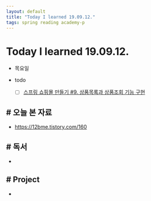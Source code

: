 ```yaml
---
layout: default
title: "Today I learned 19.09.12."
tags: spring reading academy-p
---
```


# Today I learned 19.09.12.
- 목요일
- todo

  - [ ] [스프링 쇼핑몰 만들기 #9. 상품목록과 상품조회 기능 구현](https://kuzuro.blogspot.com/2018/10/8_6.html)



## # 오늘 본 자료

- https://12bme.tistory.com/160



## # 독서

- 



## # Project

- 

  
